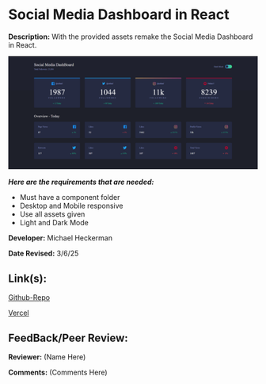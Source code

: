 # Social Media Dashboard in React

**Description:** With the provided assets remake the Social Media Dashboard in React.

![Design preview for Social Media Dashboard](/src/assets/SocialMediaScreenshot.png)

***Here are the requirements that are needed:***
- Must have a component folder
- Desktop and Mobile responsive
- Use all assets given
- Light and Dark Mode


**Developer:** Michael Heckerman

**Date Revised:** 3/6/25


## Link(s):

[Github-Repo](https://github.com/mkheck13/socialmediareact)

[Vercel](https://socialmediareact-ten.vercel.app/)

## FeedBack/Peer Review: 

**Reviewer:** (Name Here)

**Comments:** (Comments Here)